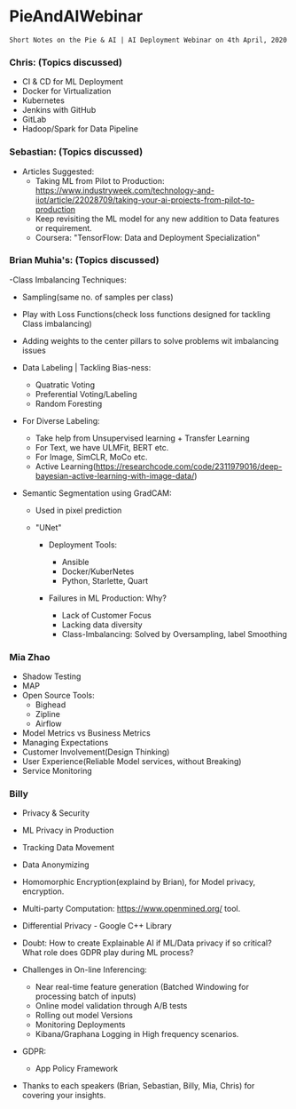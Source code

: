 # PieAndAIWebinar
	Short Notes on the Pie & AI | AI Deployment Webinar on 4th April, 2020

### Chris: (Topics discussed)
- CI & CD for ML Deployment
- Docker for Virtualization
- Kubernetes
- Jenkins with GitHub
- GitLab
- Hadoop/Spark for Data Pipeline

### Sebastian: (Topics discussed)
- Articles Suggested:
	- Taking ML from Pilot to Production:
		https://www.industryweek.com/technology-and-iiot/article/22028709/taking-your-ai-projects-from-pilot-to-production
	- Keep revisiting the ML model for any new addition to Data features or requirement.
	- Coursera: "TensorFlow: Data and Deployment Specialization"


### Brian Muhia's: (Topics discussed)
-Class Imbalancing Techniques:
  - Sampling(same no. of samples per class)
  - Play with Loss Functions(check loss functions designed for tackling Class imbalancing)
  - Adding weights to the center pillars to solve problems wit imbalancing issues

- Data Labeling | Tackling Bias-ness:
  - Quatratic Voting
  - Preferential Voting/Labeling
  - Random Foresting

- For Diverse Labeling:
  - Take help from Unsupervised learning + Transfer Learning
  - For Text, we have ULMFit, BERT etc.
  - For Image, SimCLR, MoCo etc.
  - Active Learning(https://researchcode.com/code/2311979016/deep-bayesian-active-learning-with-image-data/)

- Semantic Segmentation using GradCAM:
  - Used in pixel prediction
  - "UNet"

	- Deployment Tools:
		- Ansible
		- Docker/KuberNetes
		- Python, Starlette, Quart

	- Failures in ML Production: Why?
		- Lack of Customer Focus
		- Lacking data diversity
		- Class-Imbalancing: Solved by Oversampling, label Smoothing

### Mia Zhao
- Shadow Testing
- MAP
- Open Source Tools:
	- Bighead
	- Zipline
	- Airflow
- Model Metrics vs Business Metrics
- Managing Expectations
- Customer Involvement(Design Thinking)
- User Experience(Reliable Model services, without Breaking)
- Service Monitoring

### Billy
- Privacy & Security
- ML Privacy in Production
- Tracking Data Movement
- Data Anonymizing
- Homomorphic Encryption(explaind by Brian), for Model privacy, encryption.
- Multi-party Computation: https://www.openmined.org/ tool.
- Differential Privacy - Google C++ Library
- Doubt: How to create Explainable AI if ML/Data privacy if so critical? What role does GDPR play during ML process?

- Challenges in On-line Inferencing:
  - Near real-time feature generation (Batched Windowing for processing batch of inputs)
  - Online model validation through A/B tests
  - Rolling out model Versions
  - Monitoring Deployments
  - Kibana/Graphana Logging in High frequency scenarios.
- GDPR:
  - App Policy Framework
  

- Thanks to each speakers (Brian, Sebastian, Billy, Mia, Chris) for covering your insights.
